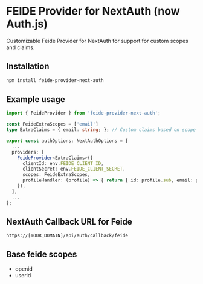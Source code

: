 # FEIDE Provider for NextAuth (now Auth.js)

Customizable Feide Provider for NextAuth for support for custom scopes and claims.

## Installation

```bash
npm install feide-provider-next-auth
```

## Example usage

```ts
import { FeideProvider } from 'feide-provider-next-auth';

const FeideExtraScopes = ['email']
type ExtraClaims = { email: string; }; // Custom claims based on scope 'email'

export const authOptions: NextAuthOptions = {
  ...
  providers: [
    FeideProvider<ExtraClaims>({
      clientId: env.FEIDE_CLIENT_ID,
      clientSecret: env.FEIDE_CLIENT_SECRET,
      scopes: FeideExtraScopes,
      profileHandler: (profile) => { return { id: profile.sub, email: profile.email }; }
    }),
  ],
  ...
};
```

## NextAuth Callback URL for Feide

`https://[YOUR_DOMAIN]/api/auth/callback/feide`

## Base feide scopes

- openid
- userid
